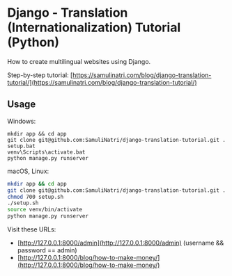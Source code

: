 # Django - Translation (Internationalization) Tutorial (Python)

How to create multilingual websites using Django.

Step-by-step tutorial: [https://samulinatri.com/blog/django-translation-tutorial/](https://samulinatri.com/blog/django-translation-tutorial/)

## Usage

Windows:

```
mkdir app && cd app
git clone git@github.com:SamuliNatri/django-translation-tutorial.git .
setup.bat
venv\Scripts\activate.bat
python manage.py runserver
```

macOS, Linux:

```bash
mkdir app && cd app
git clone git@github.com:SamuliNatri/django-translation-tutorial.git .
chmod 700 setup.sh
./setup.sh
source venv/bin/activate
python manage.py runserver
```

Visit these URLs:

- [http://127.0.0.1:8000/admin](http://127.0.0.1:8000/admin) (username && password == admin)
- [http://127.0.0.1:8000/blog/how-to-make-money/](http://127.0.0.1:8000/blog/how-to-make-money/)